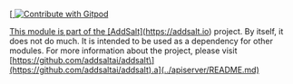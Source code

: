 [<a href="https://gitpod.io/#https://github.com/addsaltai/addsalt"> <img src="https://img.shields.io/badge/Contribute%20with-Gitpod-908a85?logo=gitpod" alt="Contribute with Gitpod" />

This module is part of the \[AddSalt\](https://addsalt.io) project. By itself, it does not do much. It is intended to be used as a dependency for other modules. For more information about the project, please visit \[https://github.com/addsaltai/addsalt\](https://github.com/addsaltai/addsalt).a](../apiserver/README.md)